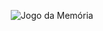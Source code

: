 <p align="center">
  <img src="[src/image/Captura de tela-do jogo.jpeg]" alt="Jogo da Memória">
</p>


